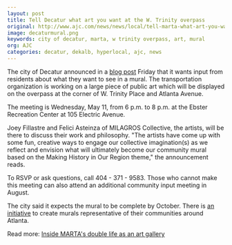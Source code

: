 ```yaml
---
layout: post
title: Tell Decatur what art you want at the W. Trinity overpass
original: http://www.ajc.com/news/news/local/tell-marta-what-art-you-want-w-trinity-overpass/nrKNF/
image: decaturmural.png
keywords: city of decatur, marta, w trinity overpass, art, mural
org: AJC
categories: decatur, dekalb, hyperlocal, ajc, news
---
```


The city of Decatur announced in a [blog post](http://thedecaturminute.com/2016/05/06/marta-mural-project-community-input-meeting/) Friday that it wants input from residents about what they want to see in a mural. The transportation organization  is working on a large piece of public art which will be displayed on the overpass at the corner of W. Trinity Place and Atlanta Avenue. 

<!--break-->

The meeting is Wednesday, May 11, from 6 p.m. to 8 p.m. at the Ebster Recreation Center at 105 Electric Avenue. 

Joey Fillastre and Felici Asteinza of MILAGROS Collective, the artists, will be there to discuss their work and philosophy. "The artists have come up with some fun, creative ways to engage our collective imagination(s) as we reflect and envision what will ultimately become our community mural based on the Making History in Our Region theme," the announcement reads. 

To RSVP or ask questions, call 404 - 371 - 9583. Those who cannot make this meeting can also attend an additional community input meeting in August. 

The city said it expects the mural to be complete by October. There is [an initiative](http://commuting.blog.ajc.com/2016/03/21/marta-stations-to-feature-mural-artwork/) to create murals representative of their communities around Atlanta. 

Read more: [Inside MARTA's double life as an art gallery](http://www.myajc.com/news/entertainment/arts-theater/marta-art/nrDPB/)